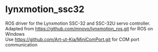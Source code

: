 lynxmotion_ssc32
================

ROS driver for the Lynxmotion SSC-32 and SSC-32U servo controller.  
Adapted from https://github.com/mnovo/lynxmotion_ros.git for ROS on Windows   
Use https://github.com/Art-ut-Kia/MiniComPort.git for COM port communication   
